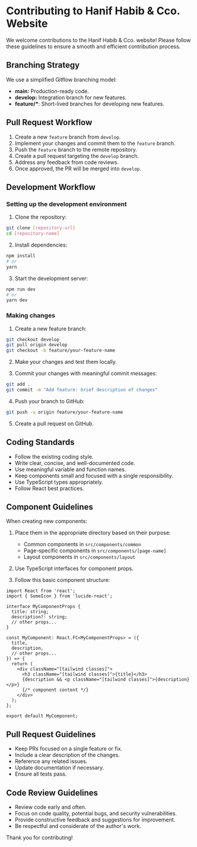 # Contributing to Hanif Habib & Cco. Website

We welcome contributions to the Hanif Habib & Cco. website! Please follow these guidelines to ensure a smooth and efficient contribution process.

## Branching Strategy

We use a simplified Gitflow branching model:

*   **main:** Production-ready code.
*   **develop:** Integration branch for new features.
*   **feature/\***: Short-lived branches for developing new features.

## Pull Request Workflow

1.  Create a new `feature` branch from `develop`.
2.  Implement your changes and commit them to the `feature` branch.
3.  Push the `feature` branch to the remote repository.
4.  Create a pull request targeting the `develop` branch.
5.  Address any feedback from code reviews.
6.  Once approved, the PR will be merged into `develop`.

## Development Workflow

### Setting up the development environment

1. Clone the repository:
```bash
git clone [repository-url]
cd [repository-name]
```

2. Install dependencies:
```bash
npm install
# or
yarn
```

3. Start the development server:
```bash
npm run dev
# or
yarn dev
```

### Making changes

1. Create a new feature branch:
```bash
git checkout develop
git pull origin develop
git checkout -b feature/your-feature-name
```

2. Make your changes and test them locally.

3. Commit your changes with meaningful commit messages:
```bash
git add .
git commit -m "Add feature: brief description of changes"
```

4. Push your branch to GitHub:
```bash
git push -u origin feature/your-feature-name
```

5. Create a pull request on GitHub.

## Coding Standards

*   Follow the existing coding style.
*   Write clear, concise, and well-documented code.
*   Use meaningful variable and function names.
*   Keep components small and focused with a single responsibility.
*   Use TypeScript types appropriately.
*   Follow React best practices.

## Component Guidelines

When creating new components:

1. Place them in the appropriate directory based on their purpose:
   - Common components in `src/components/common`
   - Page-specific components in `src/components/[page-name]`
   - Layout components in `src/components/layout`

2. Use TypeScript interfaces for component props.

3. Follow this basic component structure:
```tsx
import React from 'react';
import { SomeIcon } from 'lucide-react';

interface MyComponentProps {
  title: string;
  description?: string;
  // other props...
}

const MyComponent: React.FC<MyComponentProps> = ({ 
  title, 
  description,
  // other props... 
}) => {
  return (
    <div className="[tailwind classes]">
      <h3 className="[tailwind classes]">{title}</h3>
      {description && <p className="[tailwind classes]">{description}</p>}
      {/* component content */}
    </div>
  );
};

export default MyComponent;
```

## Pull Request Guidelines

*   Keep PRs focused on a single feature or fix.
*   Include a clear description of the changes.
*   Reference any related issues.
*   Update documentation if necessary.
*   Ensure all tests pass.

## Code Review Guidelines

*   Review code early and often.
*   Focus on code quality, potential bugs, and security vulnerabilities.
*   Provide constructive feedback and suggestions for improvement.
*   Be respectful and considerate of the author's work.

Thank you for contributing!